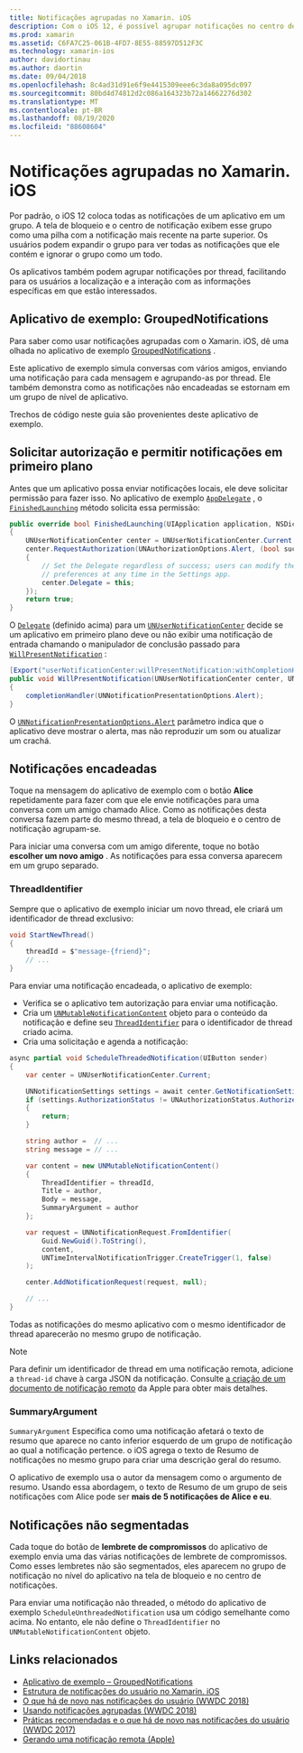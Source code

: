 ```yaml
---
title: Notificações agrupadas no Xamarin. iOS
description: Com o iOS 12, é possível agrupar notificações no centro de notificações ou na tela de bloqueio por aplicativo ou por thread. Este documento descreve como enviar notificações segmentadas e não threaddas com o Xamarin. iOS.
ms.prod: xamarin
ms.assetid: C6FA7C25-061B-4FD7-8E55-88597D512F3C
ms.technology: xamarin-ios
author: davidortinau
ms.author: daortin
ms.date: 09/04/2018
ms.openlocfilehash: 8c4ad31d91e6f9e4415309eee6c3da8a095dc097
ms.sourcegitcommit: 80bd4d74812d2c086a164323b72a14662276d302
ms.translationtype: MT
ms.contentlocale: pt-BR
ms.lasthandoff: 08/19/2020
ms.locfileid: "88608604"
---
```

# <a name="grouped-notifications-in-xamarinios"></a>Notificações agrupadas no Xamarin. iOS

Por padrão, o iOS 12 coloca todas as notificações de um aplicativo em um grupo. A tela de bloqueio e o centro de notificação exibem esse grupo como uma pilha com a notificação mais recente na parte superior. Os usuários podem expandir o grupo para ver todas as notificações que ele contém e ignorar o grupo como um todo.

Os aplicativos também podem agrupar notificações por thread, facilitando para os usuários a localização e a interação com as informações específicas em que estão interessados.

## <a name="sample-app-groupednotifications"></a>Aplicativo de exemplo: GroupedNotifications

Para saber como usar notificações agrupadas com o Xamarin. iOS, dê uma olhada no aplicativo de exemplo [GroupedNotifications](https://docs.microsoft.com/samples/xamarin/ios-samples/ios12-groupednotifications) .

Este aplicativo de exemplo simula conversas com vários amigos, enviando uma notificação para cada mensagem e agrupando-as por thread. Ele também demonstra como as notificações não encadeadas se estornam em um grupo de nível de aplicativo.

Trechos de código neste guia são provenientes deste aplicativo de exemplo.

## <a name="request-authorization-and-allow-foreground-notifications"></a>Solicitar autorização e permitir notificações em primeiro plano

Antes que um aplicativo possa enviar notificações locais, ele deve solicitar permissão para fazer isso. No aplicativo de exemplo [`AppDelegate`](xref:UIKit.UIApplicationDelegate) , o [`FinishedLaunching`](xref:UIKit.UIApplicationDelegate.FinishedLaunching(UIKit.UIApplication,Foundation.NSDictionary)) método solicita essa permissão:

```csharp
public override bool FinishedLaunching(UIApplication application, NSDictionary launchOptions)
{
    UNUserNotificationCenter center = UNUserNotificationCenter.Current;
    center.RequestAuthorization(UNAuthorizationOptions.Alert, (bool success, NSError error) =>
    {
        // Set the Delegate regardless of success; users can modify their notification
        // preferences at any time in the Settings app.
        center.Delegate = this;
    });
    return true;
}
```

O [`Delegate`](xref:UserNotifications.UNUserNotificationCenter.Delegate) (definido acima) para um [`UNUserNotificationCenter`](xref:UserNotifications.UNUserNotificationCenter) decide se um aplicativo em primeiro plano deve ou não exibir uma notificação de entrada chamando o manipulador de conclusão passado para [`WillPresentNotification`](xref:UserNotifications.UNUserNotificationCenterDelegate_Extensions.WillPresentNotification(UserNotifications.IUNUserNotificationCenterDelegate,UserNotifications.UNUserNotificationCenter,UserNotifications.UNNotification,System.Action{UserNotifications.UNNotificationPresentationOptions})) :

```csharp
[Export("userNotificationCenter:willPresentNotification:withCompletionHandler:")]
public void WillPresentNotification(UNUserNotificationCenter center, UNNotification notification, System.Action<UNNotificationPresentationOptions> completionHandler)
{
    completionHandler(UNNotificationPresentationOptions.Alert);
}
```

O [`UNNotificationPresentationOptions.Alert`](xref:UserNotifications.UNNotificationPresentationOptions) parâmetro indica que o aplicativo deve mostrar o alerta, mas não reproduzir um som ou atualizar um crachá.

## <a name="threaded-notifications"></a>Notificações encadeadas

Toque na mensagem do aplicativo de exemplo com o botão **Alice** repetidamente para fazer com que ele envie notificações para uma conversa com um amigo chamado Alice.
Como as notificações desta conversa fazem parte do mesmo thread, a tela de bloqueio e o centro de notificação agrupam-se.

Para iniciar uma conversa com um amigo diferente, toque no botão **escolher um novo amigo** . As notificações para essa conversa aparecem em um grupo separado.

### <a name="threadidentifier"></a>ThreadIdentifier

Sempre que o aplicativo de exemplo iniciar um novo thread, ele criará um identificador de thread exclusivo:

```csharp
void StartNewThread()
{
    threadId = $"message-{friend}";
    // ...
}
```

Para enviar uma notificação encadeada, o aplicativo de exemplo:

- Verifica se o aplicativo tem autorização para enviar uma notificação.
- Cria um [`UNMutableNotificationContent`](xref:UserNotifications.UNMutableNotificationContent)
objeto para o conteúdo da notificação e define seu [`ThreadIdentifier`](xref:UserNotifications.UNMutableNotificationContent.ThreadIdentifier)
para o identificador de thread criado acima.
- Cria uma solicitação e agenda a notificação:

```csharp
async partial void ScheduleThreadedNotification(UIButton sender)
{
    var center = UNUserNotificationCenter.Current;

    UNNotificationSettings settings = await center.GetNotificationSettingsAsync();
    if (settings.AuthorizationStatus != UNAuthorizationStatus.Authorized)
    {
        return;
    }

    string author =  // ...
    string message = // ...

    var content = new UNMutableNotificationContent()
    {
        ThreadIdentifier = threadId,
        Title = author,
        Body = message,
        SummaryArgument = author
    };

    var request = UNNotificationRequest.FromIdentifier(
        Guid.NewGuid().ToString(),
        content,
        UNTimeIntervalNotificationTrigger.CreateTrigger(1, false)
    );

    center.AddNotificationRequest(request, null);

    // ...
}
```

Todas as notificações do mesmo aplicativo com o mesmo identificador de thread aparecerão no mesmo grupo de notificação.

> [!NOTE]
> Para definir um identificador de thread em uma notificação remota, adicione a `thread-id` chave à carga JSON da notificação. Consulte [a criação de um documento de notificação remoto](https://developer.apple.com/documentation/usernotifications/setting_up_a_remote_notification_server/generating_a_remote_notification) da Apple para obter mais detalhes.

### <a name="summaryargument"></a>SummaryArgument

`SummaryArgument` Especifica como uma notificação afetará o texto de resumo que aparece no canto inferior esquerdo de um grupo de notificação ao qual a notificação pertence. o iOS agrega o texto de Resumo de notificações no mesmo grupo para criar uma descrição geral do resumo.

O aplicativo de exemplo usa o autor da mensagem como o argumento de resumo. Usando essa abordagem, o texto de Resumo de um grupo de seis notificações com Alice pode ser **mais de 5 notificações de Alice e eu**.

## <a name="unthreaded-notifications"></a>Notificações não segmentadas

Cada toque do botão de **lembrete de compromissos** do aplicativo de exemplo envia uma das várias notificações de lembrete de compromissos. Como esses lembretes não são segmentados, eles aparecem no grupo de notificação no nível do aplicativo na tela de bloqueio e no centro de notificações.

Para enviar uma notificação não threaded, o método do aplicativo de exemplo `ScheduleUnthreadedNotification` usa um código semelhante como acima.
No entanto, ele não define o `ThreadIdentifier` no `UNMutableNotificationContent` objeto.

## <a name="related-links"></a>Links relacionados

- [Aplicativo de exemplo – GroupedNotifications](https://docs.microsoft.com/samples/xamarin/ios-samples/ios12-groupednotifications)
- [Estrutura de notificações do usuário no Xamarin. iOS](~/ios/platform/user-notifications/index.md)
- [O que há de novo nas notificações do usuário (WWDC 2018)](https://developer.apple.com/videos/play/wwdc2018/710/)
- [Usando notificações agrupadas (WWDC 2018)](https://developer.apple.com/videos/play/wwdc2018/711/)
- [Práticas recomendadas e o que há de novo nas notificações do usuário (WWDC 2017)](https://developer.apple.com/videos/play/wwdc2017/708/)
- [Gerando uma notificação remota (Apple)](https://developer.apple.com/documentation/usernotifications/setting_up_a_remote_notification_server/generating_a_remote_notification)
